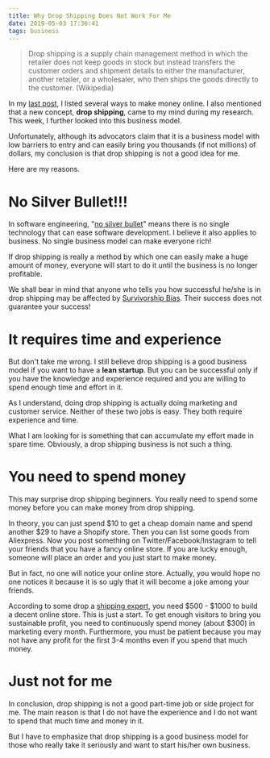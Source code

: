```yaml
---
title: Why Drop Shipping Does Not Work For Me
date: 2019-05-03 17:36:41
tags: business
---
```


> Drop shipping is a supply chain management method in which the retailer does not keep goods in stock but instead transfers the customer orders and shipment details to either the manufacturer, another retailer, or a wholesaler, who then ships the goods directly to the customer.
> (Wikipedia)

In my [last post](/2019/04/27/How-to-make-money-online), I listed several ways to make money online. I also mentioned that a new concept, __drop shipping__, came to my mind during my research. This week, I further looked into this business model.

Unfortunately, although its advocators claim that it is a business model with low barriers to entry and can easily bring you thousands (if not millions) of dollars, my conclusion is that drop shipping is not a good idea for me.

Here are my reasons.

# No Silver Bullet!!!

In software engineering, "[no silver bullet](https://en.wikipedia.org/wiki/No_Silver_Bullet)" means there is no single technology that can ease software development. I believe it also applies to business. No single business model can make everyone rich!

If drop shipping is really a method by which one can easily make a huge amount of money, everyone will start to do it until the business is no longer profitable.

We shall bear in mind that anyone who tells you how successful he/she is in drop shipping may be affected by [Survivorship Bias](https://en.wikipedia.org/wiki/Survivorship_bias). Their success does not guarantee your success!

# It requires time and experience

But don't take me wrong. I still believe drop shipping is a good business model if you want to have a __lean startup__. But you can be successful only if you have the knowledge and experience required and you are willing to spend enough time and effort in it.

As I understand, doing drop shipping is actually doing marketing and customer service. Neither of these two jobs is easy. They both require experience and time.

What I am looking for is something that can accumulate my effort made in spare time. Obviously, a drop shipping business is not such a thing.

# You need to spend money

This may surprise drop shipping beginners. You really need to spend some money before you can make money from drop shipping.

In theory, you can just spend $10 to get a cheap domain name and spend another $29 to have a Shopify store. Then you can list some goods from Aliexpress. Now you post something on Twitter/Facebook/Instagram to tell your friends that you have a fancy online store. If you are lucky enough, someone will place an order and you just start to make money.

But in fact, no one will notice your online store. Actually, you would hope no one notices it because it is so ugly that it will become a joke among your friends.

According to some drop a [shipping expert](https://www.dropshipdownunder.com.au/blog/the-costs-of-starting-a-dropshipping-business), you need $500 - $1000 to build a decent online store. This is just a start. To get enough visitors to bring you sustainable profit, you need to continuously spend money (about $300) in marketing every month. Furthermore, you must be patient because you may not have any profit for the first 3-4 months even if you spend that much money.

# Just not for me

In conclusion, drop shipping is not a good part-time job or side project for me. The main reason is that I do not have the experience and I do not want to spend that much time and money in it.

But I have to emphasize that drop shipping is a good business model for those who really take it seriously and want to start his/her own business.
